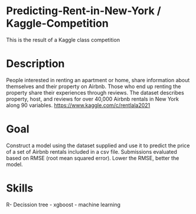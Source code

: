 # Predicting-Rent-in-New-York / Kaggle-Competition
This is the result of a Kaggle class competition

# Description
People interested in renting an apartment or home, share information about themselves and their property on Airbnb. Those who end up renting the property share their experiences through reviews. The dataset describes property, host, and reviews for over 40,000 Airbnb rentals in New York along 90 variables. https://www.kaggle.com/c/rentlala2021

# Goal
Construct a model using the dataset supplied and use it to predict the price of a set of Airbnb rentals included in a csv file. Submissions evaluated based on RMSE (root mean squared error). Lower the RMSE, better the model.


# Skills
R- Decission tree - xgboost - machine learning

